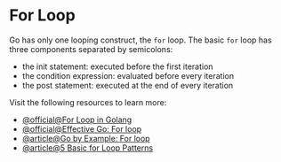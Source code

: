 # For Loop

Go has only one looping construct, the `for` loop. The basic `for` loop has three components separated by semicolons:

- the init statement: executed before the first iteration
- the condition expression: evaluated before every iteration
- the post statement: executed at the end of every iteration

Visit the following resources to learn more:

- [@official@For Loop in Golang](https://go.dev/tour/flowcontrol/1)
- [@official@Effective Go: For loop](https://go.dev/doc/effective_go#for)
- [@article@Go by Example: For loop](https://gobyexample.com/for)
- [@article@5 Basic for Loop Patterns](https://yourbasic.org/golang/for-loop/)
